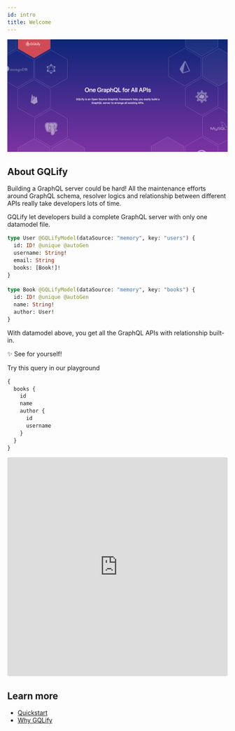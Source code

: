 ```yaml
---
id: intro
title: Welcome
---
```


![home](assets/screenshot/home.png)

## About GQLify
Building a GraphQL server could be hard! All the maintenance efforts around GraphQL schema, resolver logics and relationship between different APIs really take developers lots of time.

GQLify let developers build a complete GraphQL server with only one datamodel file.

```graphql
type User @GQLifyModel(dataSource: "memory", key: "users") {
  id: ID! @unique @autoGen
  username: String!
  email: String
  books: [Book!]!
}

type Book @GQLifyModel(dataSource: "memory", key: "books") {
  id: ID! @unique @autoGen
  name: String!
  author: User!
}
```

With datamodel above, you get all the GraphQL APIs with relationship built-in.

✨ See for yourself!

Try this query in our playground
```graphql
{
  books {
    id
    name
    author {
      id
      username
    }
  }
}
```
<iframe src="https://codesandbox.io/embed/p7wqo43zpx?module=%2Fdatamodel.graphql" style="width:100%; height:500px; border:0; border-radius: 4px; overflow:hidden;" sandbox="allow-modals allow-forms allow-popups allow-scripts allow-same-origin"></iframe>

## Learn more
* [Quickstart](/docs/quick-start)
* [Why GQLify](/docs/why-gqlify)
